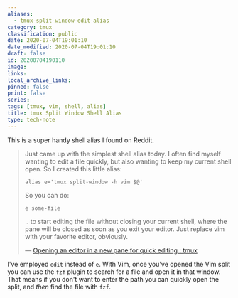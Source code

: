 ```yaml
---
aliases:
  - tmux-split-window-edit-alias
category: tmux
classification: public
date: 2020-07-04T19:01:10
date_modified: 2020-07-04T19:01:10
draft: false
id: 20200704190110
image: 
links: 
local_archive_links: 
pinned: false
print: false
series: 
tags: [tmux, vim, shell, alias]
title: tmux Split Window Shell Alias
type: tech-note
---
```


This is a super handy shell alias I found on Reddit.

> Just came up with the simplest shell alias today. I often find myself wanting to edit a file quickly, but also wanting to keep my current shell open. So I created this little alias:
>
> `alias e='tmux split-window -h vim $@'`
>
> So you can do:
>
> `e some-file`
>
> .. to start editing the file without closing your current shell, where the pane will be closed as soon as you exit your editor. Just replace vim with your favorite editor, obviously.
>
> — [Opening an editor in a new pane for quick editing : tmux](https://www.reddit.com/r/tmux/comments/hfn4h6/opening_an_editor_in_a_new_pane_for_quick_editing/)

I've employed `edit` instead of `e`. With Vim, once you've opened the Vim split you can use the `fzf` plugin to search for a file and open it in that window. That means if you don't want to enter the path you can quickly open the split, and _then_ find the file with `fzf`.

